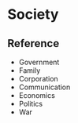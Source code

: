 # Society

## Reference

- Government
- Family
- Corporation
- Communication
- Economics
- Politics
- War
